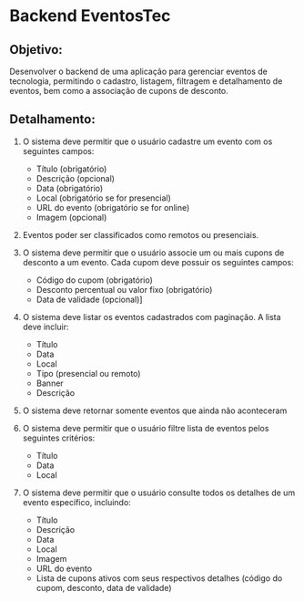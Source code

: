 # Backend EventosTec

## Objetivo:
Desenvolver o backend de uma aplicação para gerenciar eventos de tecnologia, permitindo
o cadastro, listagem, filtragem e detalhamento de eventos, bem como a associação de cupons de desconto.

## Detalhamento:

1. O sistema deve permitir que o usuário cadastre um evento com os seguintes campos:
   * Título (obrigatório)
   * Descrição (opcional)
   * Data (obrigatório)
   * Local (obrigatório se for presencial)
   * URL do evento (obrigatório se for online)
   * Imagem (opcional)

2. Eventos poder ser classificados como remotos ou presenciais.
3. O sistema deve permitir que o usuário associe um ou mais cupons de desconto a um evento.
Cada cupom deve possuir os seguintes campos:
    * Código do cupom (obrigatório)
    * Desconto percentual ou valor fixo (obrigatório)
    * Data de validade (opcional)]
4. O sistema deve listar os eventos cadastrados com paginação. A lista deve incluir:
   * Título
   * Data
   * Local
   * Tipo (presencial ou remoto)
   * Banner
   * Descrição
5. O sistema deve retornar somente eventos que ainda não aconteceram
6. O sistema deve permitir que o usuário filtre lista de eventos pelos seguintes critérios:
   * Título
   * Data
   * Local
7. O sistema deve permitir que o usuário consulte todos os detalhes de um evento específico, incluindo:
   * Título
   * Descrição
   * Data
   * Local
   * Imagem
   * URL do evento
   * Lista de cupons ativos com seus respectivos detalhes (código do cupom, desconto, data de validade)